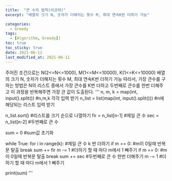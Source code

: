 ```yaml
---
title:  "큰 수의 법칙(이코테)"
excerpt: "배열의 크기 N, 숫자가 더해지는 횟수 M, 최대 연속K번 더하기 가능"

categories:
  - Greedy
tags:
  - [Algorithm, Greedy]]
toc: true
toc_sticky: true
date: 2021-06-11
last_modified_at: 2021-06-11
---
```

주어진 조건으로는 N(2<=N<=1000), M(1<=M<=10000), K(1<=K<=10000)
배열의 크기 N, 숫자가 더해지는 횟수 M, 최대 연속K번 더하기 가능
따라서, 가장 큰수를 구하는 방법은 N의 리스트 중에서 가장 큰수를 K번 더하고 두번째로 큰수를 한번 더해주고 이 과정을 반복해주면 가장 큰 값이 도출된다.
'''
n, m, k = map(int, input().split()) #n,m,k 각각 입력 받기
n_list = list(map(int, input().split())) #n에 해당되는 리스트 입력 받기

n_list.sort() #리스트를 크기 순으로 나열하기
fir = n_list[n-1] #제일 큰 수
sec = n_list[n-2] #두번째로 큰 수

sum = 0 #sum값 초기화

while True:
    for i in range(k): #제일 큰 수 k 번 더하기
        if m == 0: #m이 0일때 반복문 탈출
            break
        sum += fir
        m -= 1 #더하기 할 때 마다 m에서 1 빼주기
    if m == 0: #m이 0일때 반복문 탈출
        break
    sum += sec #두번째로 큰 수 한번 더해주기
    m -= 1 #더하기 할 때 마다 m에서 1 빼주기

print(sum)
'''